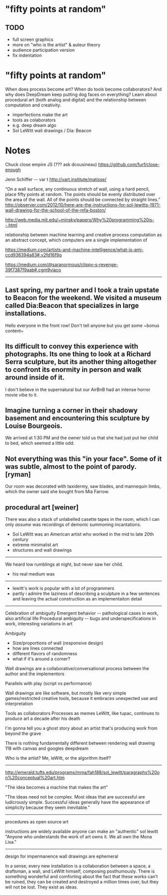 # "fifty points at random"

## TODO
- full screen graphics
- more on "who is the artist" & auteur theory
- audience participation version
- fix indentation

"fifty points at random"
========================
When does process become art? When do tools become collaborators? And why does DeepDream keep putting dog faces on everything? Learn about procedural art (both analog and digital) and the relationship between computation and creativity.

- imperfections make the art
- tools as colaborators
- e.g. deep dream algo
- Sol LeWitt wall drawings / Dia: Beacon

# Notes

Chuck close empire JS (??? ask dcousineau)
https://github.com/furf/close-enough

Jenn Schiffer -- var t http://vart.institute/matisse/


“On a wall surface, any
continuous stretch of wall,
using a hard pencil, place
fifty points at random.
The points should be evenly
distributed over the area
of the wall. All of the
points should be connected
by straight lines.”
http://observer.com/2012/10/here-are-the-instructions-for-sol-lewitts-1971-wall-drawing-for-the-school-of-the-mfa-boston/

http://web.media.mit.edu/~minsky/papers/Why%20programming%20is--.html

relationship between machine learning and creative process
computation as an abstract concept, which computers are a single implementation of


https://medium.com/artists-and-machine-intelligence/what-is-ami-ccd936394a83#.v2fd16f9q

https://medium.com/@saranormous/clippy-s-revenge-39f7387f9aab#.cgm9viaco

---

Last spring, my partner and I took a train upstate to Beacon for the weekend. We visited a museum called Dia:Beacon that specializes in large installations.
---
Hello everyone in the front row! Don't tell anyone but you get some ~bonus content~

Its difficult to convey this experience with photographs. Its one thing to look at a Richard Serra sculpture, but its another thing altogether to confront its enormity in person and walk around inside of it.
---
I don't believe in the supernatural but our AirBnB had an intense horror movie vibe to it.

Imagine turning a corner in their shadowy basement and encountering this sculpture by Louise Bourgeois.
---
We arrived at 1:30 PM and the owner told us that she had just put her child to bed, which seemed a little odd.

Not everything was this "in your face". Some of it was subtle, almost to the point of parody. [ryman]
---
Our room was decorated with taxidermy, saw blades, and mannequin limbs, which the owner said she bought from Mia Farrow.

procedural art [weiner]
---
There was also a stack of unlabelled casette tapes in the room, which I can only _assume_ was recordings of demonic summoning incantations.

- Sol LeWitt was an American artist who worked in the mid to late 20th century
- extreme minimalist art
- structures and wall drawings
---
We heard low rumblings at night, but never saw her child.

- his real medium was
---

- lewitt's work is popular with a lot of programmers
- partly i admire the laziness of describing a sculpture in a few sentences and leaving the actual construction as an implementaiton detail
---

Celebration of ambiguity
Emergent behavior -- pathological cases in work, also artificial life
Procedural ambiguity -- bugs and underspecifications in work, interesting variations in art

Ambiguity
- Size/proportions of wall (responsive design)
- how are lines connected
- different flavors of randomness
- what if it's around a corner?

Wall drawings are a collaborative/conversational process between the author and the implementors

Parallels with play (script vs performance)

Wall drawings are like software, but mostly like very simple games/restricted creative tools, because it embraces unexpected use and interpretation


Tools as collaborators
Processes as memes
LeWitt, like tupac, continues to produce art a decade after his death

I'm gonna tell you a ghost story about an artist that's producing work from beyond the grave

There is nothing fundamentally different between rendering wall drawing 118 with canvas and googles deepdream

Who is the artist? Me, leWitt, or the algorithm itself?

---
http://emerald.tufts.edu/programs/mma/fah188/sol_lewitt/paragraphs%20on%20conceptual%20art.htm

"The idea becomes a machine that makes the art"

"The ideas need not be complex. Most ideas that are successful are ludicrously simple. Successful ideas generally have the appearance of simplicity because they seem inevitable."

---

procedures as open source art

instructions are widely available
anyone can make an "authentic" sol lewitt
"Anyone who understands the work of art owns it. We all own the Mona Lisa."

---

design for impermanence
wall drawings are ephemeral

 In a sense, every new installation is a collaboration between a space, a draftsman, a wall, and LeWitt himself, composing posthumously. There is something wonderful and comforting about the fact that these works can’t be ruined, they can be created and destroyed a million times over, but they will not be lost. They exist as ideas.
